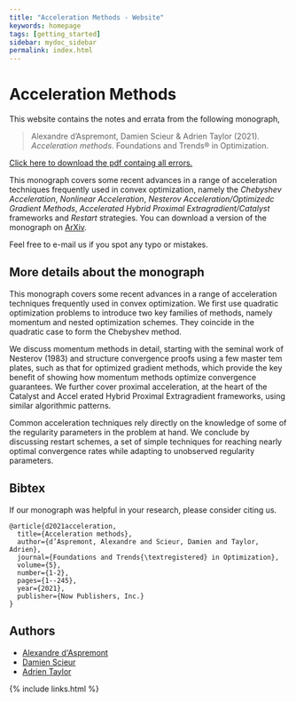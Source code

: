 ```yaml
---
title: "Acceleration Methods - Website"
keywords: homepage
tags: [getting_started]
sidebar: mydoc_sidebar
permalink: index.html
---
```


# Acceleration Methods

This website contains the notes and errata from the following monograph,
> Alexandre d’Aspremont, Damien Scieur & Adrien Taylor (2021). *Acceleration methods*. Foundations and Trends® in Optimization.

[Click here to download the pdf containg all errors.](acceleration_monograph_erratas.pdf)

This monograph covers some recent advances in a range of acceleration techniques frequently used in convex optimization, namely the *Chebyshev Acceleration*, *Nonlinear Acceleration*, *Nesterov Acceleration/Optimizedc Gradient Methods*, *Accelerated Hybrid Proximal Extragradient/Catalyst* frameworks and *Restart* strategies. You can download a version of the monograph on [ArXiv](https://arxiv.org/abs/2101.09545).

Feel free to e-mail us if you spot any typo or mistakes.

## More details about the monograph

This monograph covers some recent advances in a range of acceleration techniques frequently used in convex optimization. We first use quadratic optimization problems to introduce two key families of methods, namely momentum and nested optimization schemes. They coincide in the quadratic case to form the Chebyshev method.

We discuss momentum methods in detail, starting with the seminal work of Nesterov (1983) and structure convergence proofs using a few master tem plates, such as that for optimized gradient methods, which provide the key benefit of showing how momentum methods optimize convergence guarantees. We further cover proximal acceleration, at the heart of the Catalyst and Accel erated Hybrid Proximal Extragradient frameworks, using similar algorithmic patterns.

Common acceleration techniques rely directly on the knowledge of some of the regularity parameters in the problem at hand. We conclude by discussing restart schemes, a set of simple techniques for reaching nearly optimal convergence rates while adapting to unobserved regularity parameters. 

## Bibtex

If our monograph was helpful in your research, please consider citing us.

```
@article{d2021acceleration,
  title={Acceleration methods},
  author={d’Aspremont, Alexandre and Scieur, Damien and Taylor, Adrien},
  journal={Foundations and Trends{\textregistered} in Optimization},
  volume={5},
  number={1-2},
  pages={1--245},
  year={2021},
  publisher={Now Publishers, Inc.}
}
```

## Authors

- [Alexandre d'Aspremont](https://www.di.ens.fr/~aspremon/)
- [Damien Scieur](https://damienscieur.com)
- [Adrien Taylor](https://adrientaylor.github.io)

{% include links.html %}
